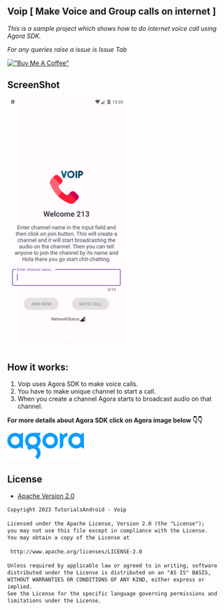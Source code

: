 ## Voip [ Make Voice and Group calls on internet ]

*This is a sample project which shows how to do internet voice call using Agora SDK.*

*For any queries raise a issue is Issue Tab*

[!["Buy Me A Coffee"](https://www.buymeacoffee.com/assets/img/custom_images/orange_img.png)](https://www.paypal.com/paypalme/tusharmasram)

## ScreenShot

![](https://raw.githubusercontent.com/TutorialsAndroid/Voip/master/screenshot/Screenshot_1694891038_resized1.png)

## How it works:

1. Voip uses Agora SDK to make voice calls.
2. You have to make unique channel to start a call.
3. When you create a channel Agora starts to broadcast audio on that channel.

**For more details about Agora SDK click on Agora image below 👇👇**

[!["Agora SDK"](https://raw.githubusercontent.com/TutorialsAndroid/Voip/master/screenshot/agora-logo.png)](https://docs.agora.io/en/voice-calling/overview/product-overview?platform=android)

## License

* [Apache Version 2.0](http://www.apache.org/licenses/LICENSE-2.0.html)

```
Copyright 2023 TutorialsAndroid - Voip

Licensed under the Apache License, Version 2.0 (the "License");
you may not use this file except in compliance with the License.
You may obtain a copy of the License at

 http://www.apache.org/licenses/LICENSE-2.0

Unless required by applicable law or agreed to in writing, software
distributed under the License is distributed on an "AS IS" BASIS,
WITHOUT WARRANTIES OR CONDITIONS OF ANY KIND, either express or implied.
See the License for the specific language governing permissions and
limitations under the License.

